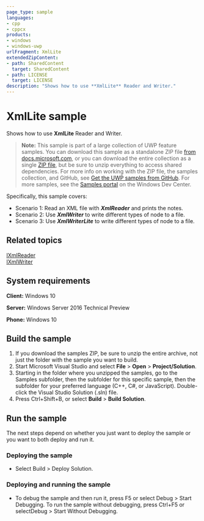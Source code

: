 ```yaml
---
page_type: sample
languages:
- cpp
- cppcx
products:
- windows
- windows-uwp
urlFragment: XmlLite
extendedZipContent:
- path: SharedContent
  target: SharedContent
- path: LICENSE
  target: LICENSE
description: "Shows how to use **XmlLite** Reader and Writer."
---
```


<!---
  category: Data
  samplefwlink: http://go.microsoft.com/fwlink/p/?LinkId=620640
--->

# XmlLite sample

Shows how to use **XmlLite** Reader and Writer.

> **Note:** This sample is part of a large collection of UWP feature samples. 
> You can download this sample as a standalone ZIP file
> [from docs.microsoft.com](https://docs.microsoft.com/samples/microsoft/windows-universal-samples/xmllite/),
> or you can download the entire collection as a single
> [ZIP file](https://github.com/Microsoft/Windows-universal-samples/archive/master.zip), but be 
> sure to unzip everything to access shared dependencies. For more info on working with the ZIP file, 
> the samples collection, and GitHub, see [Get the UWP samples from GitHub](https://aka.ms/ovu2uq). 
> For more samples, see the [Samples portal](https://aka.ms/winsamples) on the Windows Dev Center. 

Specifically, this sample covers:

-   Scenario 1: Read an XML file with ***XmlReader*** and prints the notes.
-   Scenario 2: Use ***XmlWriter*** to write different types of node to a file.
-   Scenario 3: Use ***XmlWriterLite*** to write different types of node to a file.

## Related topics

[IXmlReader](https://msdn.microsoft.com/library/windows/desktop/ms752743.aspx)  
[IXmlWriter](https://msdn.microsoft.com/library/windows/desktop/ms752860.aspx)  

## System requirements

**Client:** Windows 10

**Server:** Windows Server 2016 Technical Preview

**Phone:** Windows 10

## Build the sample

1. If you download the samples ZIP, be sure to unzip the entire archive, not just the folder with the sample you want to build. 
2. Start Microsoft Visual Studio and select **File** \> **Open** \> **Project/Solution**.
3. Starting in the folder where you unzipped the samples, go to the Samples subfolder, then the subfolder for this specific sample, then the subfolder for your preferred language (C++, C#, or JavaScript). Double-click the Visual Studio Solution (.sln) file.
4. Press Ctrl+Shift+B, or select **Build** \> **Build Solution**.

## Run the sample

The next steps depend on whether you just want to deploy the sample or you want to both deploy and run it.

### Deploying the sample

- Select Build > Deploy Solution. 

### Deploying and running the sample

- To debug the sample and then run it, press F5 or select Debug >  Start Debugging. To run the sample without debugging, press Ctrl+F5 or selectDebug > Start Without Debugging. 
